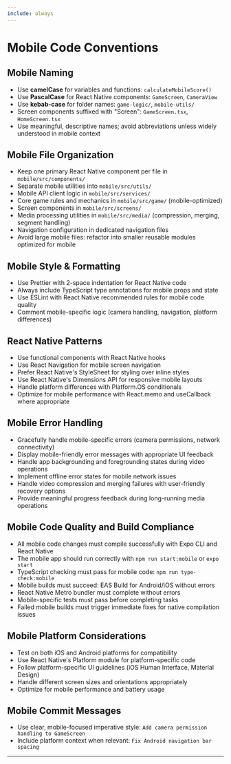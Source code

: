 ```yaml
---
include: always
---
```


# Mobile Code Conventions

## Mobile Naming
- Use **camelCase** for variables and functions: `calculateMobileScore()`
- Use **PascalCase** for React Native components: `GameScreen`, `CameraView`
- Use **kebab-case** for folder names: `game-logic/`, `mobile-utils/`
- Screen components suffixed with "Screen": `GameScreen.tsx`, `HomeScreen.tsx`
- Use meaningful, descriptive names; avoid abbreviations unless widely understood in mobile context

## Mobile File Organization
- Keep one primary React Native component per file in `mobile/src/components/`
- Separate mobile utilities into `mobile/src/utils/`
- Mobile API client logic in `mobile/src/services/`
- Core game rules and mechanics in `mobile/src/game/` (mobile-optimized)
- Screen components in `mobile/src/screens/`
- Media processing utilities in `mobile/src/media/` (compression, merging, segment handling)
- Navigation configuration in dedicated navigation files
- Avoid large mobile files: refactor into smaller reusable modules optimized for mobile

## Mobile Style & Formatting
- Use Prettier with 2-space indentation for React Native code
- Always include TypeScript type annotations for mobile props and state
- Use ESLint with React Native recommended rules for mobile code quality
- Comment mobile-specific logic (camera handling, navigation, platform differences)

## React Native Patterns
- Use functional components with React Native hooks
- Use React Navigation for mobile screen navigation
- Prefer React Native's StyleSheet for styling over inline styles
- Use React Native's Dimensions API for responsive mobile layouts
- Handle platform differences with Platform.OS conditionals
- Optimize for mobile performance with React.memo and useCallback where appropriate

## Mobile Error Handling
- Gracefully handle mobile-specific errors (camera permissions, network connectivity)
- Display mobile-friendly error messages with appropriate UI feedback
- Handle app backgrounding and foregrounding states during video operations
- Implement offline error states for mobile network issues
- Handle video compression and merging failures with user-friendly recovery options
- Provide meaningful progress feedback during long-running media operations

## Mobile Code Quality and Build Compliance
- All mobile code changes must compile successfully with Expo CLI and React Native
- The mobile app should run correctly with `npm run start:mobile` or `expo start`
- TypeScript checking must pass for mobile code: `npm run type-check:mobile`
- Mobile builds must succeed: EAS Build for Android/iOS without errors
- React Native Metro bundler must complete without errors
- Mobile-specific tests must pass before completing tasks
- Failed mobile builds must trigger immediate fixes for native compilation issues

## Mobile Platform Considerations
- Test on both iOS and Android platforms for compatibility
- Use React Native's Platform module for platform-specific code
- Follow platform-specific UI guidelines (iOS Human Interface, Material Design)
- Handle different screen sizes and orientations appropriately
- Optimize for mobile performance and battery usage

## Mobile Commit Messages
- Use clear, mobile-focused imperative style: `Add camera permission handling to GameScreen`
- Include platform context when relevant: `Fix Android navigation bar spacing`

---